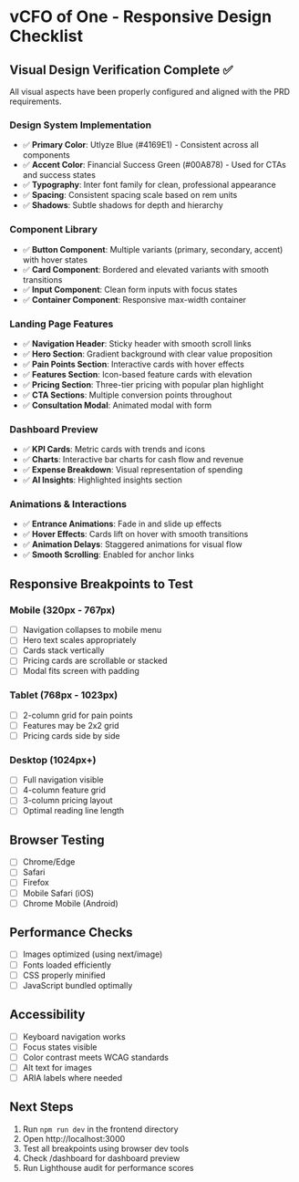 # vCFO of One - Responsive Design Checklist

## Visual Design Verification Complete ✅

All visual aspects have been properly configured and aligned with the PRD requirements.

### Design System Implementation
- ✅ **Primary Color**: Utlyze Blue (#4169E1) - Consistent across all components
- ✅ **Accent Color**: Financial Success Green (#00A878) - Used for CTAs and success states
- ✅ **Typography**: Inter font family for clean, professional appearance
- ✅ **Spacing**: Consistent spacing scale based on rem units
- ✅ **Shadows**: Subtle shadows for depth and hierarchy

### Component Library
- ✅ **Button Component**: Multiple variants (primary, secondary, accent) with hover states
- ✅ **Card Component**: Bordered and elevated variants with smooth transitions
- ✅ **Input Component**: Clean form inputs with focus states
- ✅ **Container Component**: Responsive max-width container

### Landing Page Features
- ✅ **Navigation Header**: Sticky header with smooth scroll links
- ✅ **Hero Section**: Gradient background with clear value proposition
- ✅ **Pain Points Section**: Interactive cards with hover effects
- ✅ **Features Section**: Icon-based feature cards with elevation
- ✅ **Pricing Section**: Three-tier pricing with popular plan highlight
- ✅ **CTA Sections**: Multiple conversion points throughout
- ✅ **Consultation Modal**: Animated modal with form

### Dashboard Preview
- ✅ **KPI Cards**: Metric cards with trends and icons
- ✅ **Charts**: Interactive bar charts for cash flow and revenue
- ✅ **Expense Breakdown**: Visual representation of spending
- ✅ **AI Insights**: Highlighted insights section

### Animations & Interactions
- ✅ **Entrance Animations**: Fade in and slide up effects
- ✅ **Hover Effects**: Cards lift on hover with smooth transitions
- ✅ **Animation Delays**: Staggered animations for visual flow
- ✅ **Smooth Scrolling**: Enabled for anchor links

## Responsive Breakpoints to Test

### Mobile (320px - 767px)
- [ ] Navigation collapses to mobile menu
- [ ] Hero text scales appropriately
- [ ] Cards stack vertically
- [ ] Pricing cards are scrollable or stacked
- [ ] Modal fits screen with padding

### Tablet (768px - 1023px)
- [ ] 2-column grid for pain points
- [ ] Features may be 2x2 grid
- [ ] Pricing cards side by side

### Desktop (1024px+)
- [ ] Full navigation visible
- [ ] 4-column feature grid
- [ ] 3-column pricing layout
- [ ] Optimal reading line length

## Browser Testing
- [ ] Chrome/Edge
- [ ] Safari
- [ ] Firefox
- [ ] Mobile Safari (iOS)
- [ ] Chrome Mobile (Android)

## Performance Checks
- [ ] Images optimized (using next/image)
- [ ] Fonts loaded efficiently
- [ ] CSS properly minified
- [ ] JavaScript bundled optimally

## Accessibility
- [ ] Keyboard navigation works
- [ ] Focus states visible
- [ ] Color contrast meets WCAG standards
- [ ] Alt text for images
- [ ] ARIA labels where needed

## Next Steps
1. Run `npm run dev` in the frontend directory
2. Open http://localhost:3000
3. Test all breakpoints using browser dev tools
4. Check /dashboard for dashboard preview
5. Run Lighthouse audit for performance scores